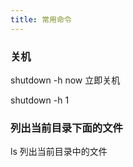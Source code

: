 ```yaml
---
title: 常用命令
---
```


### 关机

shutdown -h now 立即关机

shutdown -h  1 

###  列出当前目录下面的文件

ls  列出当前目录中的文件

